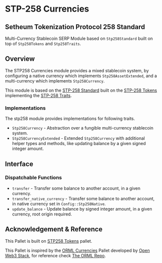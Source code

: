  # STP-258 Currencies
 ## Setheum Tokenization Protocol 258 Standard
 Multi-Currency Stablecoin SERP Module based on `Stp258Standard` built on top of `Stp258Tokens` and `Stp258Traits`.

 ## Overview

 The STP258 Currencies module provides a mixed stablecoin system, by configuring a
 native currency which implements `Stp258AssetExtended`, and a
 multi-currency which implements `Stp258Currency`.

 This module is based on the [STP-258 Standard](https://github.com/Setheum-Labs/stp258-standard) built on the [STP-258 Tokens](https://github.com/Setheum-Labs/stp258-tokens) implementing the [STP-258 Traits](https://github.com/Setheum-Labs/stp258-traits).

 ### Implementations

 The stp258 module provides implementations for following traits.

 - `Stp258Currency` - Abstraction over a fungible multi-currency stablecoin system.
 - `Stp258CurrencyExtended` - Extended `Stp258Currency` with additional helper
   types and methods, like updating balance
 by a given signed integer amount.

 ## Interface

 ### Dispatchable Functions

 - `transfer` - Transfer some balance to another account, in a given
   currency.
 - `transfer_native_currency` - Transfer some balance to another account, in
   native currency set in
 `Config::Stp258Native`.
 - `update_balance` - Update balance by signed integer amount, in a given
   currency, root origin required.
 
## Acknowledgement & Reference

This Pallet is built on [STP258 Tokens](https://github.com/Setheum-Labs/stp258-tokens) pallet.

This Pallet is inspired by the [ORML Currencies](https://github.com/open-web3-stack/open-runtime-module-library/blob/master/currencies) Pallet developed by [Open Web3 Stack](https://github.com/open-web3-stack/), for reference check [The ORML Repo](https://github.com/open-web3-stack/open-runtime-module-library).
